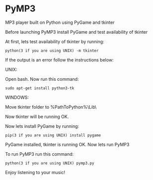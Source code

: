 # PyMP3
MP3 player built on Python using PyGame and tkinter

Before launching PyMP3 install PyGame and test availability of tkinter

At first, lets test availability of tkinter by running:

	python(3 if you are using UNIX) -m tkinter

If the output is an error follow the instructions below:

UNIX:

Open bash. Now run this command:

	sudo apt-get install python3-tk

WINDOWS:

Move tkinter folder to %PathToPython%\Lib\

Now tkinter will be running OK.

Now lets install PyGame by running:

	pip(3 if you are using UNIX) install pygame

PyGame installed, tkinter is running OK. Now lets run PyMP3

To run PyMP3 run this command:

	python(3 if you are using UNIX) pymp3.py

Enjoy listening to your music!
